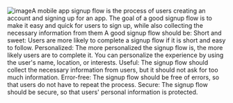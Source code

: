 ![image](https://github.com/poornima2707/Mobile-app-sign-flow/assets/142715663/9414a29c-eee5-4d0c-83fd-8fe15b5cf05d)A mobile app signup flow is the process of users creating an account and signing up for an app. The goal of a good signup flow is to make it easy and quick for users to sign up, while also collecting the necessary information from them
A good signup flow should be:
Short and sweet: Users are more likely to complete a signup flow if it is short and easy to follow.
Personalized: The more personalized the signup flow is, the more likely users are to complete it. You can personalize the experience by using the user's name, location, or interests. Useful: The signup flow should collect the necessary information from users, but it should
not ask for too much information.
Error-free: The signup flow should be free of errors, so that users do not have to repeat the process.
Secure: The signup flow should be secure, so that users' personal information is protected.
